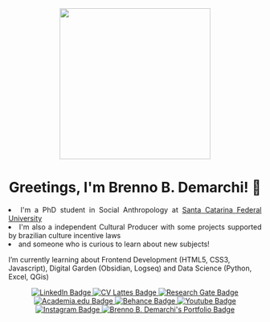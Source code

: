 <!-- Header -->
<div id="header" align="center">
  <!-- GIPHY -->
  <img src="#" width="300"/>
</div>
<div align="center" id="header">
  <h1> Greetings, I'm Brenno B. Demarchi! 👋</h1>
</div>
<div align="justify" id="aboutme">
  <li>I'm a PhD student in Social Anthropology at <a rel="" href="https://ppgas.posgrad.ufsc.br/" target="_blank">Santa Catarina Federal University</a></li>
  <li>I'm also a independent Cultural Producer with some projects supported by brazilian culture incentive laws</li>
  <li>and someone who is curious to learn about new subjects!</li>
</div>
<div id="skills">
  <p> I’m currently learning about Frontend Development (HTML5, CSS3, Javascript), Digital Garden (Obsidian, Logseq) and Data Science (Python, Excel, QGis) </p>
</div>
<!-- Badges -->
<div id="badges" align="center">
  <!-- Linkedin -->
  <a href="https://www.linkedin.com/in/brennodemarchi/">
      <img src="https://img.shields.io/badge/LinkedIn-blue?style=for-the-badge&logo=linkedin&logoColor=white" alt="LinkedIn Badge"/>
  </a>
  <!-- Lattes -->
    <a href="http://lattes.cnpq.br/5599778124078031">
      <img src="https://img.shields.io/badge/CV Lattes-white?style=for-the-badge&logo=lattes.png&logoColor=black" alt="CV Lattes Badge"/>
    </a>
  <!-- Research Gate -->
   <a href="https://www.researchgate.net/profile/Brenno-Brandalise-Demarchi">
      <img src="https://img.shields.io/badge/ResearchGate-white?style=for-the-badge&logo=researchgate&logoColor=black" alt="Research Gate Badge"/>
    </a>
    <!-- AcademiaEdu -->
    <a href="https://ufsc.academia.edu/BrennoDemarchi">
      <img src="https://img.shields.io/badge/Academia.Edu-white?style=for-the-badge&logo=academia&logoColor=black" alt="Academia.edu Badge"/>
    </a>
    <!-- Behance -->
    <a href="https://www.behance.net/brennodemarchi">
      <img src="https://img.shields.io/badge/Behance-black?style=for-the-badge&logo=behance&logoColor=white" alt="Behance Badge"/>
    </a>
    <!-- Youtube -->
    <a href="https://www.youtube.com/@brennodemarchi">
      <img src="https://img.shields.io/badge/Youtube-darkred?style=for-the-badge&logo=youtube&logoColor=white" alt="Youtube Badge"/>
    </a>
    <!-- Instagram -->
    <a href="https://www.instagram.com/brennodemarchi/">
      <img src="https://img.shields.io/badge/Instagram-orange?style=for-the-badge&logo=instagram&logoColor=white" alt="Instagram Badge"/>
    </a>
    <!-- Portfolio -->
    <a href="http://brennodemarchi.art.br/projetos/">
      <img src="https://img.shields.io/badge/Portfolio-purple?style=for-the-badge" alt="Brenno B. Demarchi's Portfolio Badge"/>
    </a>
</div>
